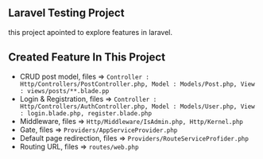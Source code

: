 ## Laravel Testing Project

this project apointed to explore features in laravel.

## Created Feature In This Project

- CRUD post model, files => `Controller : Http/Controllers/PostController.php, Model : Models/Post.php, View : views/posts/**.blade.pp`
- Login & Registration, files => `Controller : Http/Controllers/AuthController.php, Model : Models/User.php, View : login.blade.php, register.blade.php`
- Middleware, files => `Http/Middleware/IsAdmin.php, Http/Kernel.php`
- Gate, files => `Providers/AppServiceProvider.php`
- Default page redirection, files => `Providers/RouteServiceProfider.php`
- Routing URL, files => `routes/web.php`